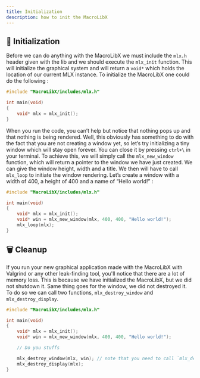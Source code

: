 ```yaml
---
title: Initialization
description: how to init the MacroLibX
---
```


## 🚀 Initialization
Before we can do anything with the MacroLibX we must include the `mlx.h` header given with the lib and we should execute the `mlx_init` function.
This will initialize the graphical system and will return a `void*` which holds the location of our current MLX instance.
To initialize the MacroLibX one could do the following :

```c
#include "MacroLibX/includes/mlx.h"

int main(void)
{
    void* mlx = mlx_init();
}
```

When you run the code, you can’t help but notice that nothing pops up and that nothing is being rendered.
Well, this obviously has something to do with the fact that you are not creating a window yet, so let’s try initializing a tiny window which will stay open forever.
You can close it by pressing `ctrl+\` in your terminal. To achieve this, we will simply call the `mlx_new_window` function, which will return a pointer to the window we have just created.
We can give the window height, width and a title. We then will have to call `mlx_loop` to initiate the window rendering. Let’s create a window with a width of 400, a height of 400 and a name of “Hello world!” :

```c
#include "MacroLibX/includes/mlx.h"

int main(void)
{
    void* mlx = mlx_init();
    void* win = mlx_new_window(mlx, 400, 400, "Hello world!");
    mlx_loop(mlx);
}
```

## 🗑️ Cleanup
If you run your new graphical application made with the MacroLibX with Valgrind or any other leak-finding tool, you'll notice that there are a lot of memory loss.
This is because we have initialized the MacroLibX, but we did not shutdown it. Same thing goes for the window, we did not destroyed it. To do so we can call two functions, 
`mlx_destroy_window` and `mlx_destroy_display`.

```c
#include "MacroLibX/includes/mlx.h"

int main(void)
{
    void* mlx = mlx_init();
    void* win = mlx_new_window(mlx, 400, 400, "Hello world!");

    // Do you stuffs

    mlx_destroy_window(mlx, win); // note that you need to call `mlx_destroy_window` before calling `mlx_destroy_display`
    mlx_destroy_display(mlx);
}
```
